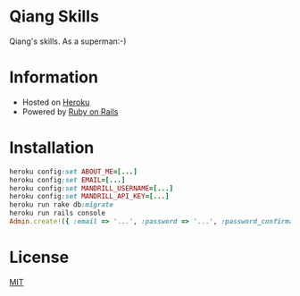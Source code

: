Qiang Skills
============

Qiang's skills. As a superman:-)

# Information

- Hosted on [Heroku](http://qiang-skills.herokuapp.com)
- Powered by [Ruby on Rails](http://rubyonrails.org)

# Installation

```ruby
heroku config:set ABOUT_ME=[...]
heroku config:set EMAIL=[...]
heroku config:set MANDRILL_USERNAME=[...]
heroku config:set MANDRILL_API_KEY=[...]
heroku run rake db:migrate
heroku run rails console
Admin.create!({ :email => '...', :password => '...', :password_confirmation => '...' })
```

# License

[MIT](http://opensource.org/licenses/MIT)
